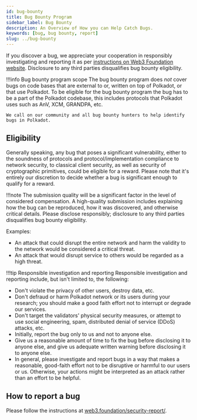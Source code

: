 ```yaml
---
id: bug-bounty
title: Bug Bounty Program
sidebar_label: Bug Bounty
description: An Overview of How you can Help Catch Bugs.
keywords: [bug, bug bounty, report]
slug: ../bug-bounty
---
```


If you discover a bug, we appreciate your cooperation in responsibly investigating and reporting it
as per [instructions on Web3 Foundation website](https://web3.foundation/security-report/).
Disclosure to any third parties disqualifies bug bounty eligibility.

!!!info Bug bounty program scope
    The bug bounty program does _not_ cover bugs on code bases that are external to or, written on top
    of Polkadot, or that use Polkadot. To be eligible for the bug bounty program the bug has to be a
    part of the Polkadot codebase, this includes protocols that Polkadot uses such as AnV, XCM, GRANDPA,
    etc.

    We call on our community and all bug bounty hunters to help identify bugs in Polkadot.



## Eligibility

Generally speaking, any bug that poses a significant vulnerability, either to the soundness of
protocols and protocol/implementation compliance to network security, to classical client security,
as well as security of cryptographic primitives, could be eligible for a reward. Please note that
it's entirely our discretion to decide whether a bug is significant enough to qualify for a reward.

!!!note
    The submission quality will be a significant factor in the level of considered compensation. A
    high-quality submission includes explaining how the bug can be reproduced, how it was discovered,
    and otherwise critical details. Please disclose responsibly; disclosure to any third parties
    disqualifies bug bounty eligibility.

Examples:

- An attack that could disrupt the entire network and harm the validity to the network would be
  considered a critical threat.
- An attack that would disrupt service to others would be regarded as a high threat.



!!!tip Responsible investigation and reporting
    Responsible investigation and reporting include, but isn't limited to, the following:

- Don't violate the privacy of other users, destroy data, etc.
- Don't defraud or harm Polkadot network or its users during your research; you should make a good
  faith effort not to interrupt or degrade our services.
- Don't target the validators' physical security measures, or attempt to use social engineering,
  spam, distributed denial of service (DDoS) attacks, etc.
- Initially, report the bug only to us and not to anyone else.
- Give us a reasonable amount of time to fix the bug before disclosing it to anyone else, and give
  us adequate written warning before disclosing it to anyone else.
- In general, please investigate and report bugs in a way that makes a reasonable, good-faith effort
  not to be disruptive or harmful to our users or us. Otherwise, your actions might be interpreted
  as an attack rather than an effort to be helpful.



## How to report a bug

Please follow the instructions at
[web3.foundation/security-report/](https://web3.foundation/security-report/).
